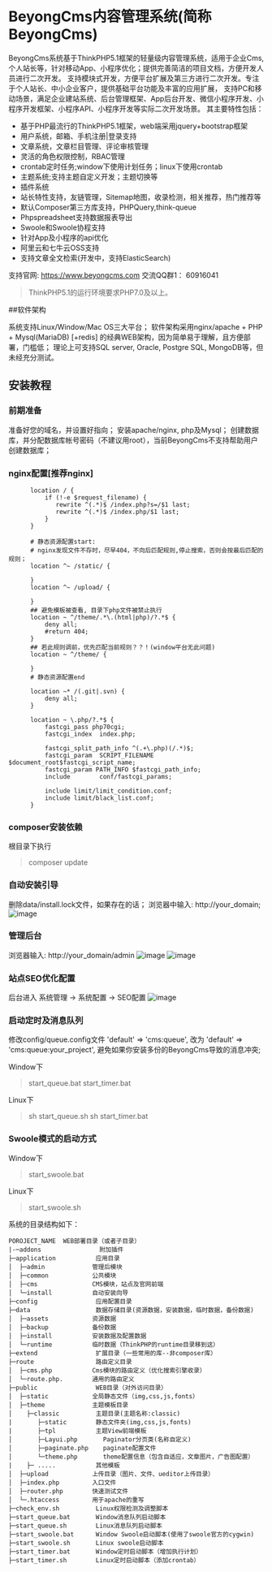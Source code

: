 BeyongCms内容管理系统(简称BeyongCms)
===============

BeyongCms系统基于ThinkPHP5.1框架的轻量级内容管理系统，适用于企业Cms, 个人站长等，针对移动App、小程序优化；提供完善简洁的项目文档，方便开发人员进行二次开发。
支持模块式开发，方便平台扩展及第三方进行二次开发。专注于个人站长、中小企业客户，提供基础平台功能及丰富的应用扩展，
支持PC和移动场景，满足企业建站系统、后台管理框架、App后台开发、微信小程序开发、小程序开发框架、小程序API、小程序开发等实际二次开发场景。
其主要特性包括：

 + 基于PHP最流行的ThinkPHP5.1框架，web端采用jquery+bootstrap框架
 + 用户系统，邮箱、手机注册|登录支持
 + 文章系统，文章栏目管理、评论审核管理
 + 灵活的角色权限控制，RBAC管理
 + crontab定时任务;window下使用计划任务；linux下使用crontab
 + 主题系统;支持主题自定义开发；主题切换等
 + 插件系统
 + 站长特性支持，友链管理，Sitemap地图，收录检测，相关推荐，热门推荐等
 + 默认Composer第三方库支持，PHPQuery,think-queue
 + Phpspreadsheet支持数据报表导出
 + Swoole和Swoole协程支持
 + 针对App及小程序的api优化
 + 阿里云和七牛云OSS支持
 + 支持文章全文检索(开发中，支持ElasticSearch)
 
支持官网: https://www.beyongcms.com
交流QQ群1： 60916041

> ThinkPHP5.1的运行环境要求PHP7.0及以上。

##软件架构

系统支持Linux/Window/Mac OS三大平台；
软件架构采用nginx/apache + PHP + Mysql(MariaDB) [+redis] 的经典WEB架构，因为简单易于理解，且方便部署，门槛低；
理论上可支持SQL server, Oracle, Postgre SQL, MongoDB等，但未经充分测试。

## 安装教程

### 前期准备
准备好您的域名，并设置好指向；
安装apache/nginx, php及Mysql；
创建数据库，并分配数据库帐号密码（不建议用root），当前BeyongCms不支持帮助用户创建数据库；

### nginx配置[推荐nginx]

```
      location / {
          if (!-e $request_filename) {
             rewrite ^(.*)$ /index.php?s=/$1 last;
             rewrite ^(.*)$ /index.php/$1 last;
          }
      }

      # 静态资源配置start: 
      # nginx发现文件不存时，尽早404，不向后匹配规则,停止搜索，否则会按最后匹配的规则；
      location ^~ /static/ {
          
      }
      location ^~ /upload/ {
          
      }
      ## 避免模板被查看, 目录下php文件被禁止执行
      location ~ ^/theme/.*\.(html|php)/?.*$ {
          deny all;
          #return 404;
      }
      ## 若此规则调前，优先匹配当前规则？？！(window平台无此问题)
      location ~ ^/theme/ {
          
      }
      # 静态资源配置end
      
      location ~* /(.git|.svn) {
          deny all;
      }
      
      location ~ \.php/?.*$ {
          fastcgi_pass php70cgi;
          fastcgi_index  index.php;

          fastcgi_split_path_info ^(.+\.php)(/.*)$;
          fastcgi_param  SCRIPT_FILENAME  $document_root$fastcgi_script_name;
          fastcgi_param PATH_INFO $fastcgi_path_info;
          include        conf/fastcgi_params;
          
          include limit/limit_condition.conf;
          include limit/black_list.conf;
      }
```

### composer安装依赖

根目录下执行

> composer update

### 自动安装引导

删除data/install.lock文件，如果存在的话；
浏览器中输入: http://your_domain;
![image](./public/static/install/screenshot/install.jpg)

### 管理后台

浏览器输入: http://your_domain/admin
![image](./public/static/install/screenshot/admin_login.jpg)
![image](./public/static/install/screenshot/admin_tongji.jpg)

### 站点SEO优化配置

后台进入 系统管理 -> 系统配置 -> SEO配置
![image](./public/static/install/screenshot/admin_setting.jpg)

### 启动定时及消息队列

修改config/queue.config文件
'default' => 'cms:queue',
改为
'default' => 'cms:queue:your_project',
避免如果你安装多份的BeyongCms导致的消息冲突;

Window下
>start_queue.bat
>start_timer.bat

Linux下
>sh start_queue.sh
>sh start_timer.bat

### Swoole模式的启动方式

Window下
>start_swoole.bat

Linux下
>start_swoole.sh 


系统的目录结构如下：

~~~
POROJECT_NAME  WEB部署目录（或者子目录）
|-─addons                附加插件
├─application           应用目录
│  ├─admin             管理后模块
│  ├─common            公共模块
│  ├─cms               CMS模块，站点及官网前端
│  └─install           自动安装向导
├─config                应用配置目录
├─data                  数据存储目录(资源数据，安装数据，临时数据，备份数据)
│  ├─assets            资源数据
│  ├─backup            备份数据
│  ├─install           安装数据及配置数据
│  └─runtime           临时数据（ThinkPHP的runtime目录移到这）
├─extend                扩展目录（一些常用的库--非composer库）
├─route                 路由定义目录
│  ├─cms.php           Cms模块的路由定义（优化搜索引擎收录）
│  └─route.php.        通用的路由定义
├─public                WEB目录（对外访问目录）
│  ├─static            全局静态文件（img,css,js,fonts）
│  ├─theme             主题模板目录
│    ├─classic          主题目录(主题名称:classic)
|       ├─static        静态文件夹(img,css,js,fonts)
|       ├─tpl           主题View前端模板
│       ├─Layui.php       Paginator分页类(名称自定义)
│       ├─paginate.php    paginate配置文件
│       └─theme.php       theme配置信息（包含自适应，文章图片，广告图配置）
|    ├─ .....           其他模板
│  ├─upload            上传目录（图片、文件、ueditor上传目录）
│  ├─index.php         入口文件
│  ├─router.php        快速测试文件
│  └─.htaccess         用于apache的重写
├─check_env.sh          Linux权限检测及调整脚本
├─start_queue.bat       Window消息队列启动脚本
├─start_queue.sh        Linux消息队列启动脚本
├─start_swoole.bat      Window Swoole启动脚本(使用了swoole官方的cygwin)
├─start_swoole.sh       Linux swoole启动脚本
├─start_timer.bat       Window定时启动脚本（增加执行计划）
├─start_timer.sh        Linux定时启动脚本（添加crontab）
~~~

